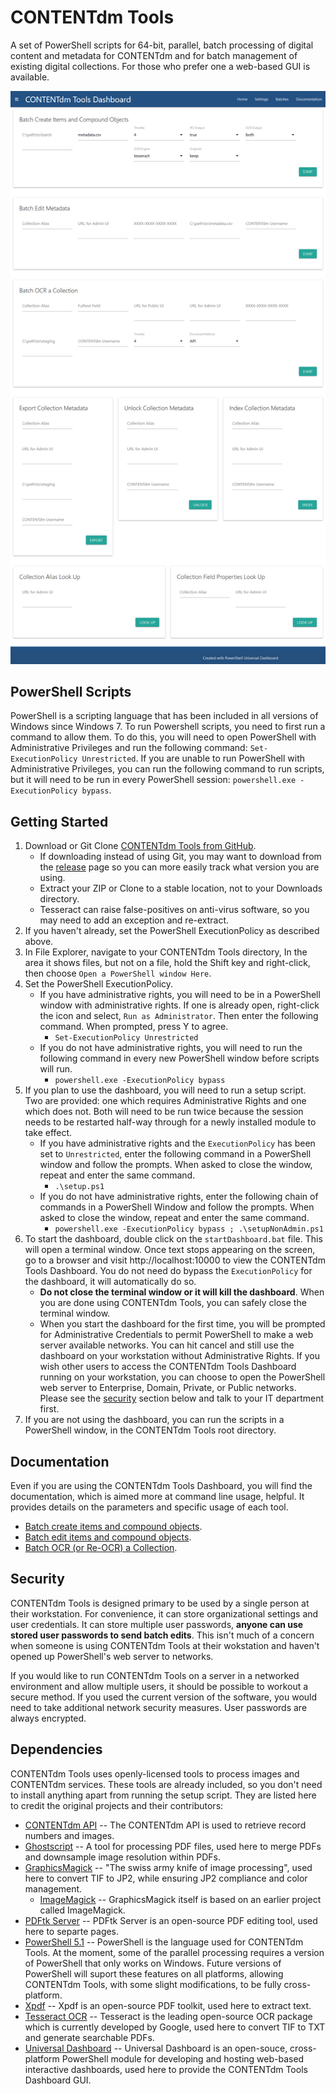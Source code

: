 # CONTENTdm Tools
A set of PowerShell scripts for 64-bit, parallel, batch processing of digital content and metadata for CONTENTdm and for batch management of existing digital collections. For those who prefer one a web-based GUI is available.

![CONTENTdm Tools Dashboard screenshot](docs/dashboardScreenshot.png)

## PowerShell Scripts
PowerShell is a scripting language that has been included in all versions of Windows since Windows 7. To run Powershell scripts, you need to first run a command to allow them. To do this, you will need to open PowerShell with Administrative Privileges and run the following command: `Set-ExecutionPolicy Unrestricted`. If you are unable to run PowerShell with Administrative Privileges, you can run the following command to run scripts, but it will need to be run in every PowerShell session: `powershell.exe -ExecutionPolicy bypass`.

## Getting Started
1. Download or Git Clone [CONTENTdm Tools from GitHub](https://github.com/psu-libraries/contentdmtools).
   * If downloading instead of using Git, you may want to download from the [release](https://github.com/psu-libraries/contentdmtools/releases) page so you can more easily track what version you are using.
   * Extract your ZIP or Clone to a stable location, not to your Downloads directory.
   * Tesseract can raise false-positives on anti-virus software, so you may need to add an exception and re-extract.
1. If you haven't already, set the PowerShell ExecutionPolicy as described above.
1. In File Explorer, navigate to your CONTENTdm Tools directory, In the area it shows files, but not on a file, hold the Shift key and right-click, then choose `Open a PowerShell window Here`.
1. Set the PowerShell ExecutionPolicy.
    * If you have administrative rights, you will need to be in a PowerShell window with administrative rights. If one is already open, right-click the icon and select, `Run as Administrator`. Then enter the following command. When prompted, press Y to agree.
      * `Set-ExecutionPolicy Unrestricted`
    * If you do not have administrative rights, you will need to run the following command in every new PowerShell window before scripts will run.
      * `powershell.exe -ExecutionPolicy bypass`
1. If you plan to use the dashboard, you will need to run a setup script. Two are provided: one which requires Administrative Rights and one which does not. Both will need to be run twice because the session needs to be restarted half-way through for a newly installed module to take effect.
    * If you have administrative rights and the `ExecutionPolicy` has been set to `Unrestricted`, enter the following command in a PowerShell window and follow the prompts. When asked to close the window, repeat and enter the same command.
      * `.\setup.ps1`
    * If you do not have administrative rights, enter the following chain of commands in a PowerShell Window and follow the prompts. When asked to close the window, repeat and enter the same command.
      * `powershell.exe -ExecutionPolicy bypass ; .\setupNonAdmin.ps1`
1. To start the dashboard, double click on the `startDashboard.bat` file. This will open a terminal window. Once text stops appearing on the screen, go to a browser and visit http://localhost:10000 to view the CONTENTdm Tools Dashboard. You do not need do bypass the `ExecutionPolicy` for the dashboard, it will automatically do so.
   * **Do not close the terminal window or it will kill the dashboard**. When you are done using CONTENTdm Tools, you can safely close the terminal window.
   * When you start the dashboard for the first time, you will be prompted for Administrative Credentials to permit PowerShell to make a web server available networks. You can hit cancel and still use the dashboard on your workstation without Administrative Rights. If you wish other users to access the CONTENTdm Tools Dashboard running on your workstation, you can choose to open the PowerShell web server to Enterprise, Domain, Private, or Public networks. Please see the [security](#security) section below and talk to your IT department first.
1. If you are not using the dashboard, you can run the scripts in a PowerShell window, in the CONTENTdm Tools root directory.

## Documentation
Even if you are using the CONTENTdm Tools Dashboard, you will find the documentation, which is aimed more at command line usage, helpful. It provides details on the parameters and specific usage of each tool.
  * [Batch create items and compound objects](docs/batchCreate.md).
  * [Batch edit items and compound objects](docs/batchEdit.md).
  * [Batch OCR (or Re-OCR) a Collection](docs/batchOCR.md).

## Security
CONTENTdm Tools is designed primary to be used by a single person at their workstation. For convenience, it can store organizational settings and user credentials. It can store multiple user passwords, **anyone can use stored user passwords to send batch edits**. This isn't much of a concern when someone is using CONTENTdm Tools at their wokstation and haven't opened up PowerShell's web server to networks.

If you would like to run CONTENTdm Tools on a server in a networked environment and allow multiple users, it should be possible to workout a secure method. If you used the current version of the software, you would need to take additional network security measures. User passwords are always encrypted.

## Dependencies
CONTENTdm Tools uses openly-licensed tools to process images and CONTENTdm services. These tools are already included, so you don't need to install anything apart from running the setup script. They are listed here to credit the original projects and their contributors:
* [CONTENTdm API](https://www.oclc.org/support/services/contentdm/help/customizing-website-help/other-customizations/contentdm-api-reference.en.html) -- The CONTENTdm API is used to retrieve record numbers and images.
* [Ghostscript](https://ghostscript.com/) -- A tool for processing PDF files, used here to merge PDFs and downsample image resolution within PDFs.
* [GraphicsMagick](http://www.graphicsmagick.org/) -- "The swiss army knife of image processing", used here to convert TIF to JP2, while ensuring JP2 compliance and color management.
  * [ImageMagick](https://imagemagick.org/index.php) -- GraphicsMagick itself is based on an earlier project called ImageMagick.
* [PDFtk Server](https://www.pdflabs.com/tools/pdftk-server/) -- PDFtk Server is an open-source PDF editing tool, used here to separte pages.
* [PowerShell 5.1](https://docs.microsoft.com/en-us/skypeforbusiness/set-up-your-computer-for-windows-powershell/download-and-install-windows-powershell-5-1) -- PowerShell is the language used for CONTENTdm Tools. At the moment, some of the parallel processing requires a version of PowerShell that only works on Windows. Future versions of PowerShell will suport these features on all platforms, allowing CONTENTdm Tools, with some slight modifications, to be fully cross-platform.
* [Xpdf](https://www.xpdfreader.com/) -- Xpdf is an open-source PDF toolkit, used here to extract text.
* [Tesseract OCR](https://github.com/tesseract-ocr/tesseract) -- Tesseract is the leading open-source OCR package which is currently developed by Google, used here to convert TIF to TXT and generate searchable PDFs.
* [Universal Dashboard](https://universaldashboard.io/) -- Universal Dashboard is an open-souce, cross-platform PowerShell module for developing and hosting web-based interactive dashboards, used here to provide the CONTENTdm Tools Dashboard GUI.